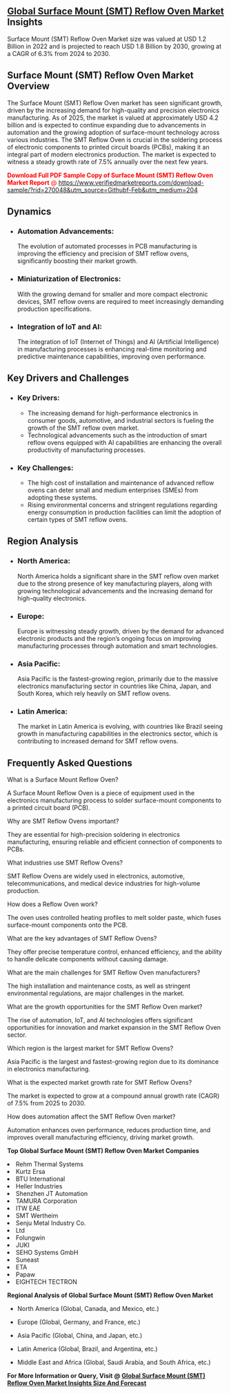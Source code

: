 <h2><a href="https://www.verifiedmarketreports.com/download-sample/?rid=270048&amp;utm_source=Githubf&amp;utm_medium=204" target="_blank">Global Surface Mount (SMT) Reflow Oven Market</a> Insights</h2><p>Surface Mount (SMT) Reflow Oven Market size was valued at USD 1.2 Billion in 2022 and is projected to reach USD 1.8 Billion by 2030, growing at a CAGR of 6.3% from 2024 to 2030.</p><p> <h2>Surface Mount (SMT) Reflow Oven Market Overview</h2> <p>The Surface Mount (SMT) Reflow Oven market has seen significant growth, driven by the increasing demand for high-quality and precision electronics manufacturing. As of 2025, the market is valued at approximately USD 4.2 billion and is expected to continue expanding due to advancements in automation and the growing adoption of surface-mount technology across various industries. The SMT Reflow Oven is crucial in the soldering process of electronic components to printed circuit boards (PCBs), making it an integral part of modern electronics production. The market is expected to witness a steady growth rate of 7.5% annually over the next few years.</p> <p><p><span class=""><span style="color: #ff0000;"><strong>Download Full PDF Sample Copy of Surface Mount (SMT) Reflow Oven Market Report</strong> @ </span><a href="https://www.verifiedmarketreports.com/download-sample/?rid=270048&amp;utm_source=Githubf-Feb&amp;utm_medium=204" target="_blank">https://www.verifiedmarketreports.com/download-sample/?rid=270048&amp;utm_source=Githubf-Feb&amp;utm_medium=204</a></span></p></p> <h2>Dynamics</h2> <ul> <li><h3>Automation Advancements:</h3> The evolution of automated processes in PCB manufacturing is improving the efficiency and precision of SMT reflow ovens, significantly boosting their market growth.</li> <li><h3>Miniaturization of Electronics:</h3> With the growing demand for smaller and more compact electronic devices, SMT reflow ovens are required to meet increasingly demanding production specifications.</li> <li><h3>Integration of IoT and AI:</h3> The integration of IoT (Internet of Things) and AI (Artificial Intelligence) in manufacturing processes is enhancing real-time monitoring and predictive maintenance capabilities, improving oven performance.</li> </ul> <h2>Key Drivers and Challenges</h2> <ul> <li><h3>Key Drivers:</h3> <ul> <li>The increasing demand for high-performance electronics in consumer goods, automotive, and industrial sectors is fueling the growth of the SMT reflow oven market.</li> <li>Technological advancements such as the introduction of smart reflow ovens equipped with AI capabilities are enhancing the overall productivity of manufacturing processes.</li> </ul> </li> <li><h3>Key Challenges:</h3> <ul> <li>The high cost of installation and maintenance of advanced reflow ovens can deter small and medium enterprises (SMEs) from adopting these systems.</li> <li>Rising environmental concerns and stringent regulations regarding energy consumption in production facilities can limit the adoption of certain types of SMT reflow ovens.</li> </ul> </li> </ul> <h2>Region Analysis</h2> <ul> <li><h3>North America:</h3> North America holds a significant share in the SMT reflow oven market due to the strong presence of key manufacturing players, along with growing technological advancements and the increasing demand for high-quality electronics.</li> <li><h3>Europe:</h3> Europe is witnessing steady growth, driven by the demand for advanced electronic products and the region’s ongoing focus on improving manufacturing processes through automation and smart technologies.</li> <li><h3>Asia Pacific:</h3> Asia Pacific is the fastest-growing region, primarily due to the massive electronics manufacturing sector in countries like China, Japan, and South Korea, which rely heavily on SMT reflow ovens.</li> <li><h3>Latin America:</h3> The market in Latin America is evolving, with countries like Brazil seeing growth in manufacturing capabilities in the electronics sector, which is contributing to increased demand for SMT reflow ovens.</li> </ul> <h2>Frequently Asked Questions</h2> <p>What is a Surface Mount Reflow Oven?</p> <p>A Surface Mount Reflow Oven is a piece of equipment used in the electronics manufacturing process to solder surface-mount components to a printed circuit board (PCB).</p> <p>Why are SMT Reflow Ovens important?</p> <p>They are essential for high-precision soldering in electronics manufacturing, ensuring reliable and efficient connection of components to PCBs.</p> <p>What industries use SMT Reflow Ovens?</p> <p>SMT Reflow Ovens are widely used in electronics, automotive, telecommunications, and medical device industries for high-volume production.</p> <p>How does a Reflow Oven work?</p> <p>The oven uses controlled heating profiles to melt solder paste, which fuses surface-mount components onto the PCB.</p> <p>What are the key advantages of SMT Reflow Ovens?</p> <p>They offer precise temperature control, enhanced efficiency, and the ability to handle delicate components without causing damage.</p> <p>What are the main challenges for SMT Reflow Oven manufacturers?</p> <p>The high installation and maintenance costs, as well as stringent environmental regulations, are major challenges in the market.</p> <p>What are the growth opportunities for the SMT Reflow Oven market?</p> <p>The rise of automation, IoT, and AI technologies offers significant opportunities for innovation and market expansion in the SMT Reflow Oven sector.</p> <p>Which region is the largest market for SMT Reflow Ovens?</p> <p>Asia Pacific is the largest and fastest-growing region due to its dominance in electronics manufacturing.</p> <p>What is the expected market growth rate for SMT Reflow Ovens?</p> <p>The market is expected to grow at a compound annual growth rate (CAGR) of 7.5% from 2025 to 2030.</p> <p>How does automation affect the SMT Reflow Oven market?</p> <p>Automation enhances oven performance, reduces production time, and improves overall manufacturing efficiency, driving market growth.</p> </p><p><strong>Top Global Surface Mount (SMT) Reflow Oven Market Companies</strong></p><div data-test-id=""><p><li>Rehm Thermal Systems</li><li> Kurtz Ersa</li><li> BTU International</li><li> Heller Industries</li><li> Shenzhen JT Automation</li><li> TAMURA Corporation</li><li> ITW EAE</li><li> SMT Wertheim</li><li> Senju Metal Industry Co.</li><li> Ltd</li><li> Folungwin</li><li> JUKI</li><li> SEHO Systems GmbH</li><li> Suneast</li><li> ETA</li><li> Papaw</li><li> EIGHTECH TECTRON</li></p><div><strong>Regional Analysis of&nbsp;Global Surface Mount (SMT) Reflow Oven Market</strong></div><ul><li dir="ltr"><p dir="ltr">North America&nbsp;(Global, Canada, and Mexico, etc.)</p></li><li dir="ltr"><p dir="ltr">Europe (Global, Germany, and France, etc.)</p></li><li dir="ltr"><p dir="ltr">Asia Pacific&nbsp;(Global, China, and Japan, etc.)</p></li><li dir="ltr"><p dir="ltr">Latin America&nbsp;(Global, Brazil, and Argentina, etc.)</p></li><li dir="ltr">Middle East and Africa&nbsp;(Global, Saudi Arabia, and South Africa, etc.)</li></ul><p><strong>For More Information or Query, Visit @&nbsp;</strong><strong><a href="https://www.verifiedmarketreports.com/product/surface-mount-smt-reflow-oven-market/?utm_source=Githubf&amp;utm_medium=204" target="_blank">Global Surface Mount (SMT) Reflow Oven Market Insights Size And Forecast</a></strong></p></div>
